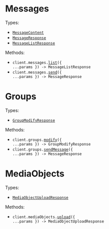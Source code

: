 # Messages

Types:

- <code><a href="./src/resources/messages.ts">MessageContent</a></code>
- <code><a href="./src/resources/messages.ts">MessageResponse</a></code>
- <code><a href="./src/resources/messages.ts">MessageListResponse</a></code>

Methods:

- <code title="get /api/v2/messages">client.messages.<a href="./src/resources/messages.ts">list</a>({ ...params }) -> MessageListResponse</code>
- <code title="post /api/send-message">client.messages.<a href="./src/resources/messages.ts">send</a>({ ...params }) -> MessageResponse</code>

# Groups

Types:

- <code><a href="./src/resources/groups.ts">GroupModifyResponse</a></code>

Methods:

- <code title="post /api/modify-group">client.groups.<a href="./src/resources/groups.ts">modify</a>({ ...params }) -> GroupModifyResponse</code>
- <code title="post /api/send-group-message">client.groups.<a href="./src/resources/groups.ts">sendMessage</a>({ ...params }) -> MessageResponse</code>

# MediaObjects

Types:

- <code><a href="./src/resources/media-objects.ts">MediaObjectUploadResponse</a></code>

Methods:

- <code title="post /api/upload-media-object">client.mediaObjects.<a href="./src/resources/media-objects.ts">upload</a>({ ...params }) -> MediaObjectUploadResponse</code>
